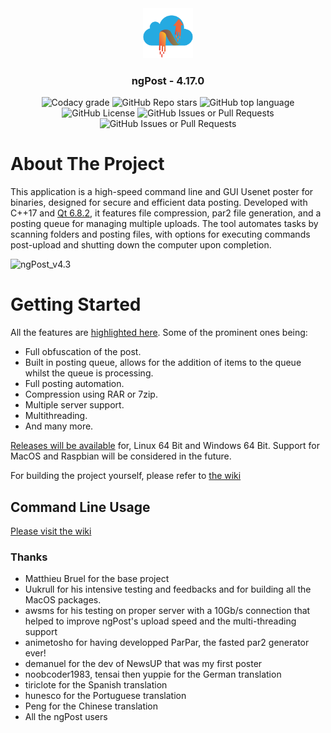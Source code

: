 <div align="center">
	<img width="80" height="80" src="https://raw.githubusercontent.com/disinclination/ngPost/master/src/resources/icons/ngPost.png" alt="ngPost"/>
 	<h3 align="center">ngPost - 4.17.0</h3>
	<img alt="Codacy grade" src="https://img.shields.io/codacy/grade/e790647f2eae44898d760b68ee6f5b78?style=for-the-badge">
	<img alt="GitHub Repo stars" src="https://img.shields.io/github/stars/disinclination/ngPost?style=for-the-badge">
	<img alt="GitHub top language" src="https://img.shields.io/github/languages/top/disinclination/ngPost?style=for-the-badge">
	<img alt="GitHub License" src="https://img.shields.io/github/license/disinclination/ngPost?style=for-the-badge&color=%23c20083">
	<img alt="GitHub Issues or Pull Requests" src="https://img.shields.io/github/issues-pr-raw/disinclination/ngPost?style=for-the-badge&color=%238575a8">
	<img alt="GitHub Issues or Pull Requests" src="https://img.shields.io/github/issues-raw/disinclination/ngPost?style=for-the-badge">

</div>

# About The Project

This application is a high-speed command line and GUI Usenet poster for binaries, designed for secure and efficient data posting. Developed with C++17 and [Qt 6.8.2](https://www.qt.io/blog/qt-6.8.2-released), it features file compression, par2 file generation, and a posting queue for managing multiple uploads. The tool automates tasks by scanning folders and posting files, with options for executing commands post-upload and shutting down the computer upon completion.


![ngPost_v4.3](https://raw.githubusercontent.com/disinclination/ngPost/master/pics/ngPost_v4.3.png)

# Getting Started

All the features are [highlighted here](https://github.com/disinclination/ngPost/wiki/Features). Some of the prominent ones being:
- Full obfuscation of the post.
- Built in posting queue, allows for the addition of items to the queue whilst the queue is processing.
- Full posting automation.
- Compression using RAR or 7zip.
- Multiple server support.
- Multithreading.
- And many more.

[Releases will be available](https://github.com/disinclination/ngPost/releases) for, Linux 64 Bit and Windows 64 Bit. Support for MacOS and Raspbian will be considered in the future.

For building the project yourself, please refer to [the wiki](https://github.com/disinclination/ngPost/wiki/Build)

## Command Line Usage

[Please visit the wiki](https://github.com/disinclination/ngPost/wiki/Command-Line-Usage)

### Thanks
- Matthieu Bruel for the base project
- Uukrull for his intensive testing and feedbacks and for building all the MacOS packages.
- awsms for his testing on proper server with a 10Gb/s connection that helped to improve ngPost's upload speed and the multi-threading support
- animetosho for having developped ParPar, the fasted par2 generator ever!
- demanuel for the dev of NewsUP that was my first poster
- noobcoder1983, tensai then yuppie for the German translation
- tiriclote for the Spanish translation
- hunesco for the Portuguese translation
- Peng for the Chinese translation
- All the ngPost users
